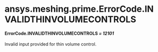 # ansys.meshing.prime.ErrorCode.INVALIDTHINVOLUMECONTROLS

<a id="ansys.meshing.prime.ErrorCode.INVALIDTHINVOLUMECONTROLS"></a>

#### ErrorCode.INVALIDTHINVOLUMECONTROLS *= 12101*

Invalid input provided for thin volume control.

<!-- !! processed by numpydoc !! -->
